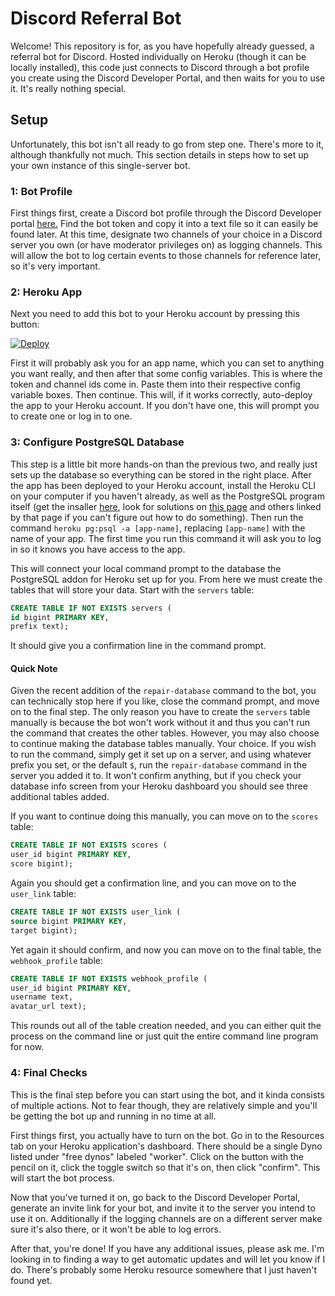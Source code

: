 # Discord Referral Bot

Welcome! This repository is for, as you have hopefully already guessed, a referral bot for Discord. Hosted individually on Heroku (though it can be locally installed), this code just connects to Discord through a bot profile you create using the Discord Developer Portal, and then waits for you to use it. It's really nothing special.

## Setup

Unfortunately, this bot isn't all ready to go from step one. There's more to it, although thankfully not much. This section details in steps how to set up your own instance of this single-server bot.

### 1: Bot Profile

First things first, create a Discord bot profile through the Discord Developer portal [here.](https://discord.com/developers/) Find the bot token and copy it into a text file so it can easily be found later. At this time, designate two channels of your choice in a Discord server you own (or have moderator privileges on) as logging channels. This will allow the bot to log certain events to those channels for reference later, so it's very important.

### 2: Heroku App

Next you need to add this bot to your Heroku account by pressing this button:

[![Deploy](https://www.herokucdn.com/deploy/button.svg)](https://heroku.com/deploy?template=https://github.com/geekkid1/SabaccBot)

First it will probably ask you for an app name, which you can set to anything you want really, and then after that some config variables. This is where the token and channel ids come in. Paste them into their respective config variable boxes. Then continue. This will, if it works correctly, auto-deploy the app to your Heroku account. If you don't have one, this will prompt you to create one or log in to one.

### 3: Configure PostgreSQL Database

This step is a little bit more hands-on than the previous two, and really just sets up the database so everything can be stored in the right place. After the app has been deployed to your Heroku account, install the Heroku CLI on your computer if you haven't already, as well as the PostgreSQL program itself (get the insaller [here](https://www.postgresql.org/download/), look for solutions on [this page](https://devcenter.heroku.com/articles/heroku-postgresql#pg-psql) and others linked by that page if you can't figure out how to do something). Then run the command `heroku pg:psql -a [app-name]`, replacing `[app-name]` with the name of your app. The first time you run this command it will ask you to log in so it knows you have access to the app.

This will connect your local command prompt to the database the PostgreSQL addon for Heroku set up for you. From here we must create the tables that will store your data. Start with the `servers` table:

```sql
CREATE TABLE IF NOT EXISTS servers (
id bigint PRIMARY KEY,
prefix text);
```

It should give you a confirmation line in the command prompt.

#### Quick Note

Given the recent addition of the `repair-database` command to the bot, you can technically stop here if you like, close the command prompt, and move on to the final step. The only reason you have to create the `servers` table manually is because the bot won't work without it and thus you can't run the command that creates the other tables. However, you may also choose to continue making the database tables manually. Your choice. If you wish to run the command, simply get it set up on a server, and using whatever prefix you set, or the default `$`, run the `repair-database` command in the server you added it to. It won't confirm anything, but if you check your database info screen from your Heroku dashboard you should see three additional tables added.

If you want to continue doing this manually, you can move on to the `scores` table:

```sql
CREATE TABLE IF NOT EXISTS scores (
user_id bigint PRIMARY KEY,
score bigint);
```

Again you should get a confirmation line, and you can move on to the `user_link` table:

```sql
CREATE TABLE IF NOT EXISTS user_link (
source bigint PRIMARY KEY,
target bigint);
```

Yet again it should confirm, and now you can move on to the final table, the `webhook_profile` table:
```sql
CREATE TABLE IF NOT EXISTS webhook_profile (
user_id bigint PRIMARY KEY,
username text,
avatar_url text);
```

This rounds out all of the table creation needed, and you can either quit the process on the command line or just quit the entire command line program for now.

### 4: Final Checks

This is the final step before you can start using the bot, and it kinda consists of multiple actions. Not to fear though, they are relatively simple and you'll be getting the bot up and running in no time at all.

First things first, you actually have to turn on the bot. Go in to the Resources tab on your Heroku application's dashboard. There should be a single Dyno listed under "free dynos" labeled "worker". Click on the button with the pencil on it, click the toggle switch so that it's on, then click "confirm". This will start the bot process.

Now that you've turned it on, go back to the Discord Developer Portal, generate an invite link for your bot, and invite it to the server you intend to use it on. Additionally if the logging channels are on a different server make sure it's also there, or it won't be able to log errors.

After that, you're done! If you have any additional issues, please ask me. I'm looking in to finding a way to get automatic updates and will let you know if I do. There's probably some Heroku resource somewhere that I just haven't found yet.
